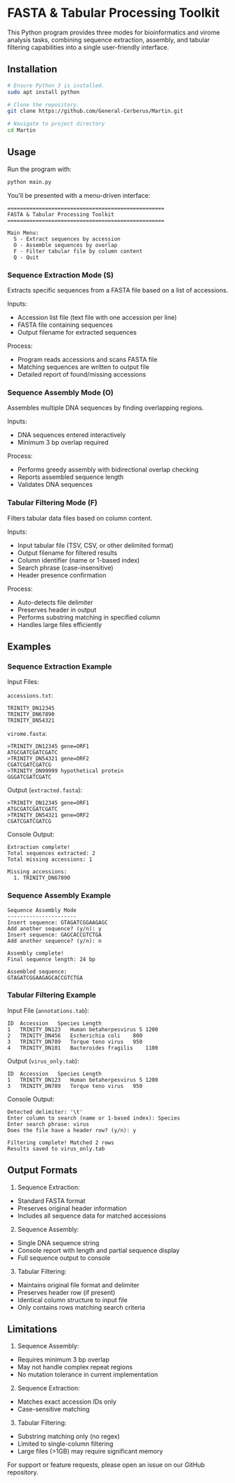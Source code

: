 # FASTA & Tabular Processing Toolkit

This Python program provides three modes for bioinformatics and virome analysis tasks, combining sequence extraction, assembly, and tabular filtering capabilities into a single user-friendly interface.

## Installation

```bash
# Ensure Python 3 is installed.
sudo apt install python

# Clone the repository.
git clone https://github.com/General-Cerberus/Martin.git

# Navigate to project directory
cd Martin
```

## Usage

Run the program with:

```bash
python main.py
```

You'll be presented with a menu-driven interface:

```
==================================================
FASTA & Tabular Processing Toolkit
==================================================

Main Menu:
  S - Extract sequences by accession
  O - Assemble sequences by overlap
  F - Filter tabular file by column content
  Q - Quit
```

### Sequence Extraction Mode (S)

Extracts specific sequences from a FASTA file based on a list of accessions.

Inputs:
- Accession list file (text file with one accession per line)
- FASTA file containing sequences
- Output filename for extracted sequences

Process:
- Program reads accessions and scans FASTA file
- Matching sequences are written to output file
- Detailed report of found/missing accessions

### Sequence Assembly Mode (O)

Assembles multiple DNA sequences by finding overlapping regions.

Inputs:
- DNA sequences entered interactively
- Minimum 3 bp overlap required

Process:
- Performs greedy assembly with bidirectional overlap checking
- Reports assembled sequence length
- Validates DNA sequences

### Tabular Filtering Mode (F)

Filters tabular data files based on column content.

Inputs:
- Input tabular file (TSV, CSV, or other delimited format)
- Output filename for filtered results
- Column identifier (name or 1-based index)
- Search phrase (case-insensitive)
- Header presence confirmation

Process:
- Auto-detects file delimiter
- Preserves header in output
- Performs substring matching in specified column
- Handles large files efficiently

## Examples

### Sequence Extraction Example

Input Files:

`accessions.txt`:

```
TRINITY_DN12345
TRINITY_DN67890
TRINITY_DN54321
```

`virome.fasta`:

```
>TRINITY_DN12345 gene=ORF1
ATGCGATCGATCGATC
>TRINITY_DN54321 gene=ORF2
CGATCGATCGATCG
>TRINITY_DN99999 hypothetical protein
GGGATCGATCGATC
```

Output (`extracted.fasta`):

```
>TRINITY_DN12345 gene=ORF1
ATGCGATCGATCGATC
>TRINITY_DN54321 gene=ORF2
CGATCGATCGATCG
```

Console Output:

```
Extraction complete!
Total sequences extracted: 2
Total missing accessions: 1

Missing accessions:
  1. TRINITY_DN67890
```

### Sequence Assembly Example

```
Sequence Assembly Mode
----------------------
Insert sequence: GTAGATCGGAAGAGC
Add another sequence? (y/n): y
Insert sequence: GAGCACCGTCTGA
Add another sequence? (y/n): n

Assembly complete!
Final sequence length: 24 bp

Assembled sequence:
GTAGATCGGAAGAGCACCGTCTGA
```

### Tabular Filtering Example

Input File (`annotations.tab`):

```
ID	Accession	Species	Length
1	TRINITY_DN123	Human betaherpesvirus 5	1200
2	TRINITY_DN456	Escherichia coli	800
3	TRINITY_DN789	Torque teno virus	950
4	TRINITY_DN101	Bacteroides fragilis	1100
```

Output (`virus_only.tab`):

```
ID	Accession	Species	Length
1	TRINITY_DN123	Human betaherpesvirus 5	1200
3	TRINITY_DN789	Torque teno virus	950
```

Console Output:

```
Detected delimiter: '\t'
Enter column to search (name or 1-based index): Species
Enter search phrase: virus
Does the file have a header row? (y/n): y

Filtering complete! Matched 2 rows
Results saved to virus_only.tab
```

## Output Formats

1. Sequence Extraction:
  - Standard FASTA format
  - Preserves original header information
  - Includes all sequence data for matched accessions
2. Sequence Assembly:
  - Single DNA sequence string
  - Console report with length and partial sequence display
  - Full sequence output to console
3. Tabular Filtering:
  - Maintains original file format and delimiter
  - Preserves header row (if present)
  - Identical column structure to input file
  - Only contains rows matching search criteria

## Limitations

1. Sequence Assembly:
  - Requires minimum 3 bp overlap
  - May not handle complex repeat regions
  - No mutation tolerance in current implementation
2. Sequence Extraction:
  - Matches exact accession IDs only
  - Case-sensitive matching
3. Tabular Filtering:
  - Substring matching only (no regex)
  - Limited to single-column filtering
  - Large files (>1GB) may require significant memory

For support or feature requests, please open an issue on our GitHub repository.